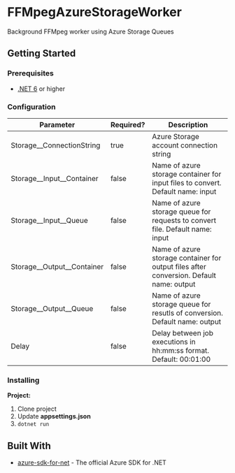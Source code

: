 # FFMpegAzureStorageWorker

Background FFMpeg worker using Azure Storage Queues

## Getting Started

### Prerequisites

- [.NET 6](https://dotnet.microsoft.com/download) or higher

### Configuration

| Parameter                  | Required? | Description                                                                             |
|----------------------------|-----------|-----------------------------------------------------------------------------------------|
| Storage__ConnectionString  | true      | Azure Storage account connection string                                                 |
| Storage__Input__Container  | false     | Name of azure storage container for input files to convert. Default name: input         |
| Storage__Input__Queue      | false     | Name of azure storage queue for requests to convert file. Default name: input           |
| Storage__Output__Container | false     | Name of azure storage container for output files after conversion. Default name: output |
| Storage__Output__Queue     | false     | Name of azure storage queue for resutls of conversion. Default name: output             |
| Delay                      | false     | Delay between job executions in hh:mm:ss format. Default: 00:01:00                      |

### Installing

**Project:**

1. Clone project
2. Update **appsettings.json**
3. `dotnet run`

## Built With

* [azure-sdk-for-net](https://github.com/Azure/azure-sdk-for-net) - The official Azure SDK for .NET